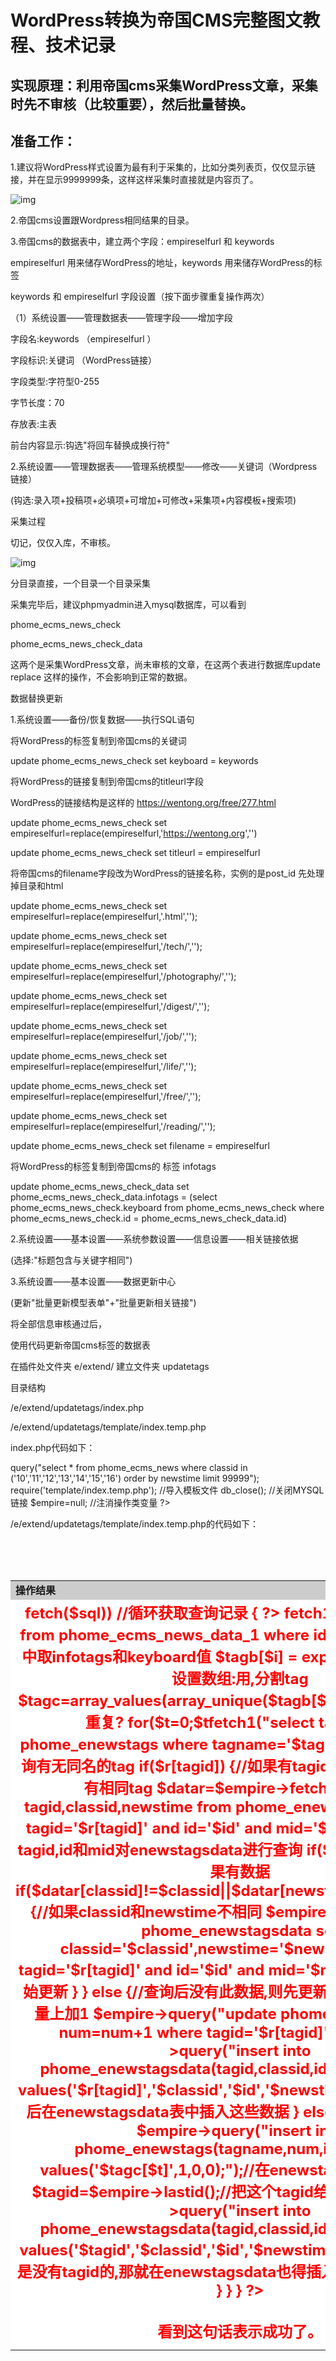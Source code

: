 # WordPress转换为帝国CMS完整图文教程、技术记录

## 实现原理：利用帝国cms采集WordPress文章，采集时先不审核（比较重要），然后批量替换。

## 准备工作：

1.建议将WordPress样式设置为最有利于采集的，比如分类列表页，仅仅显示链接，并在显示9999999条，这样这样采集时直接就是内容页了。

![img](https://github.com/wentong2org/WordPress2ecms/blob/master/images/WordPress2ecms-img.jpg)

2.帝国cms设置跟Wordpress相同结果的目录。

3.帝国cms的数据表中，建立两个字段：empireselfurl  和 keywords

empireselfurl 用来储存WordPress的地址，keywords 用来储存WordPress的标签

keywords 和 empireselfurl 字段设置（按下面步骤重复操作两次）

（1）系统设置——管理数据表——管理字段——增加字段

字段名:keywords  （empireselfurl ）

字段标识:关键词   （WordPress链接）

字段类型:字符型0-255

字节长度：70

存放表:主表

前台内容显示:钩选"将回车替换成换行符"

2.系统设置——管理数据表——管理系统模型——修改——关键词（Wordpress链接） 

(钩选:录入项+投稿项+必填项+可增加+可修改+采集项+内容模板+搜索项)

采集过程

切记，仅仅入库，不审核。

![img](https://github.com/wentong2org/WordPress2ecms/blob/master/images/WordPress2ecms-2.jpg)

分目录直接，一个目录一个目录采集

采集完毕后，建议phpmyadmin进入mysql数据库，可以看到

phome_ecms_news_check

phome_ecms_news_check_data

这两个是采集WordPress文章，尚未审核的文章，在这两个表进行数据库update replace 这样的操作，不会影响到正常的数据。

数据替换更新

1.系统设置——备份/恢复数据——执行SQL语句

将WordPress的标签复制到帝国cms的关键词

update phome_ecms_news_check set keyboard = keywords

将WordPress的链接复制到帝国cms的titleurl字段

WordPress的链接结构是这样的 https://wentong.org/free/277.html

update phome_ecms_news_check set empireselfurl=replace(empireselfurl,'https://wentong.org','')

update phome_ecms_news_check set titleurl = empireselfurl

将帝国cms的filename字段改为WordPress的链接名称，实例的是post_id 先处理掉目录和html

update phome_ecms_news_check set empireselfurl=replace(empireselfurl,'.html','');

update phome_ecms_news_check set empireselfurl=replace(empireselfurl,'/tech/','');

update phome_ecms_news_check set empireselfurl=replace(empireselfurl,'/photography/','');

update phome_ecms_news_check set empireselfurl=replace(empireselfurl,'/digest/','');

update phome_ecms_news_check set empireselfurl=replace(empireselfurl,'/job/','');

update phome_ecms_news_check set empireselfurl=replace(empireselfurl,'/life/','');

update phome_ecms_news_check set empireselfurl=replace(empireselfurl,'/free/','');

update phome_ecms_news_check set empireselfurl=replace(empireselfurl,'/reading/','');

update phome_ecms_news_check set filename = empireselfurl

将WordPress的标签复制到帝国cms的 标签 infotags

update phome_ecms_news_check_data set phome_ecms_news_check_data.infotags = (select phome_ecms_news_check.keyboard from phome_ecms_news_check where phome_ecms_news_check.id = phome_ecms_news_check_data.id)

2.系统设置——基本设置——系统参数设置——信息设置——相关链接依据

(选择:"标题包含与关键字相同")

3.系统设置——基本设置——数据更新中心

(更新"批量更新模型表单"+"批量更新相关链接")

将全部信息审核通过后，

使用代码更新帝国cms标签的数据表

在插件处文件夹 e/extend/ 建立文件夹 updatetags

目录结构

/e/extend/updatetags/index.php

/e/extend/updatetags/template/index.temp.php

index.php代码如下：

<?php

require('../../class/connect.php'); //引入数据库配置文件和公共函数文件

require('../../class/db_sql.php'); //引入数据库操作文件

require('../../data/dbcache/class.php'); //引入栏目缓存文件

$link=db_connect(); //连接MYSQL

$empire=new mysqlquery(); //声明数据库操作类

$editor=1; //声明目录层次

$sql=$empire->query("select * from phome_ecms_news where classid in ('10','11','12','13','14','15','16') order by newstime limit 99999");

require('template/index.temp.php'); //导入模板文件

db_close(); //关闭MYSQL链接

$empire=null; //注消操作类变量

?>

/e/extend/updatetags/template/index.temp.php的代码如下：

<?php

if(!defined('InEmpireCMS'))

{

exit();

}

?>

<!DOCTYPE HTML PUBLIC "-//W3C//DTD HTML 4.01 Transitional//EN">

<html>

<head>

<meta http-equiv="Content-Type" content="text/html; charset=utf-8" />

<title>操作结果</title>

</head>

<body>

<br>

<br>

<br>

<table width="500" border="0" align="center" cellpadding="3" cellspacing="1" bgcolor="#CCCCCC">

<tr> 

<td height="25"><strong>操作结果</strong></td>

</tr>

<tr> 

<td height="100%" bgcolor="#FFFFFF"> <div align="center"><strong><font color="#FF0000" size="5">

<?php

while($rrrr=$empire->fetch($sql))        //循环获取查询记录

{

?>

<?php

$classid = $rrrr[classid];

$id = $rrrr[id];

$tags = $rrrr[keyboard];

$newstime = $rrrr[newstime];

//加入TAG表

$tags = RepPostVar($tags);

//$tag = explode(",", $tags);

$count = count($id); //统计ID数量

if (empty($count))

{//如果id没选中

printerror("无信息ID", "", 1, 0, 1);

}

$classid=(int)$classid;

$mid=9;//取modid值

for($i=0;$i<$count;$i++)

{

$id = (int)$id;

$t = $empire->fetch1("select infotags from phome_ecms_news_data_1 where id='$id'");//从信息表中取infotags和keyboard值

$tagb[$i] = explode(",",$tags); //设置数组:用,分割tag

$tagc=array_values(array_unique($tagb[$i])); //数组排重:排除重复?

for($t=0;$t<count($tagb[$i]);$t++)

{//二级子循环TAGS数组输出

$newtags[$i].= ",".$tagc[$t];

$r=$empire->fetch1("select tagid from phome_enewstags where tagname='$tagc[$t]' limit 1");//查询有无同名的tag

if($r[tagid])

{//如果有tagid,即enewstags表中有相同tag

$datar=$empire->fetch1("select tagid,classid,newstime from phome_enewstagsdata where tagid='$r[tagid]' and id='$id' and mid='$mid' limit 1");//用tagid,id和mid对enewstagsdata进行查询

if($datar[tagid])

{//如果有数据

if($datar[classid]!=$classid||$datar[newstime]!=$newstime)

{//如果classid和newstime不相同

$empire->query("update phome_enewstagsdata set classid='$classid',newstime='$newstime' where tagid='$r[tagid]' and id='$id' and mid='$mid' limit 1");//则开始更新

}

}

else

{//查询后没有此数据,则先更新enewstags表,在数量上加1

$empire->query("update phome_enewstags set num=num+1 where tagid='$r[tagid]'");

$empire->query("insert into phome_enewstagsdata(tagid,classid,id,newstime,mid) values('$r[tagid]','$classid','$id','$newstime','$mid');");//然后在enewstagsdata表中插入这些数据

}

else

{//如果没有此tag

$empire->query("insert into phome_enewstags(tagname,num,isgood,cid) values('$tagc[$t]',1,0,0);");//在enewstags表中插入新值

$tagid=$empire->lastid();//把这个tagid给取出来

$empire->query("insert into phome_enewstagsdata(tagid,classid,id,newstime,mid) values('$tagid','$classid','$id','$newstime','$mid');");//既然是没有tagid的,那就在enewstagsdata也得插入新值(不用再查询)

}

}            

}

}

?>

<?php

}

?> 

</font></strong></div></td>

</tr>  

<tr> 

<td height="60" bgcolor="#FFFFFF"> <div align="center"><strong><font color="#FF0000" size="5">看到这句话表示成功了。</font></strong></div></td>

</tr>  

</table>

</body>

</html>

